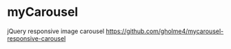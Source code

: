 myCarousel
==============================

jQuery responsive image carousel
https://github.com/gholme4/mycarousel-responsive-carousel


